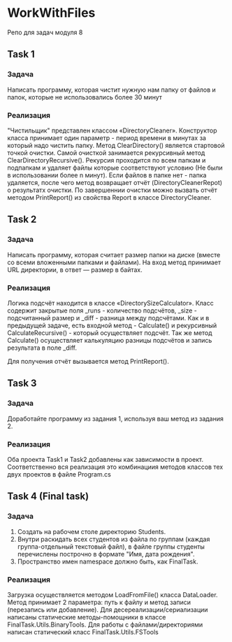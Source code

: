 # WorkWithFiles
 Репо для задач модуля 8

## Task 1
### Задача
Написать программу, которая чистит нужную нам папку от файлов  и папок, которые не использовались более 30 минут 

### Реализация
"Чистильщик" представлен классом «DirectoryCleaner». Конструктор класса принимает один параметр - период времени в минутах за который надо чистить папку.
Метод ClearDirectory() является стартовой точкой очистки. Самой очисткой занимается рекурсивный метод ClearDirectoryRecursive().
Рекурсия проходится по всем папкам и подпапкам и удаляет файлы которые соответствуют условию (Не были в использовании более n минут).
Если файлов в папке нет - папка удаляется, после чего метод возвращает отчёт (DirectoryCleanerRepot) о результатх очистки.
По завершеннии очистки можно вызвать отчёт методом PrintReport() из свойства Report в классе DirectoryCleaner.

## Task 2
### Задача
Напиcать программу, которая считает размер папки на диске (вместе со всеми вложенными папками и файлами). На вход метод принимает URL директории, в ответ — размер в байтах.

### Реализация
Логика подсчёт находится в классе «DirectorySizeCalculator».
Класс содержит закрытые поля _runs - количество подсчётов, _size - подсчитанный размер и _diff - разница между подсчётами.
Как и в предыдущей задаче, есть входной метод - Calculate() и рекурсивный CalculateRecursive() - который осуществляет подсчёт.
Так же метод Calculate() осуществляет калькуляцию разницы подсчётов и запись результата в поле _diff.

Для получения отчёт вызывается метод PrintReport().

## Task 3
### Задача
Доработайте программу из задания 1, используя ваш метод из задания 2.

### Реализация
Оба проекта Task1 и Task2 добавлены как зависимости в проект. Соответственно вся реализация это комбинациия методов классов тех двух проектов
в файле Program.cs

## Task 4 (Final task)
### Задача

1. Создать на рабочем столе директорию Students.
2. Внутри раскидать всех студентов из файла по группам (каждая группа-отдельный текстовый файл), в файле группы студенты перечислены построчно в формате "Имя, дата рождения".
3. Пространство имен namespace должно быть, как FinalTask.

### Реализация
Загрузка осуществляется методом LoadFromFile() класса DataLoader. 
Метод принимает 2 параметра: путь к файлу и метод записи (перезапись или добавление).
Для десереализации/сериализации написаны статические методы-помощники в классе FinalTask.Utils.BinaryTools.
Для работы с файлами/директориями написан статический класс FinalTask.Utils.FSTools